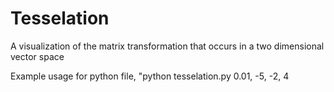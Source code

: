 # Tesselation

A visualization of the matrix transformation that occurs in a two dimensional vector space

Example usage for python file, "python tesselation.py 0.01, -5, -2, 4
